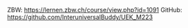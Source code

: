 ZBW: https://lernen.zbw.ch/course/view.php?id=1091
GitHub: https://github.com/InteruniversalBuddy/UEK_M223

